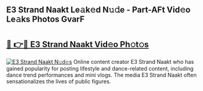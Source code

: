 ## E3 Strand Naakt Le𝚊k𝚎d N𝚞𝚍e - Part-AFt Vid𝚎o Le𝚊ks Photos GvarF

# <h2><a href="http://fb3s7x.evod.top/?m=E3+Strand+Naakt">🔗 👉🔴 E3 Strand Naakt Vid𝚎o Ph𝚘t𝚘s</a></h2>

[![E3 Strand Naakt N𝚞d𝚎s](https://i.imgur.com/8V9OHl7.gif)](http://fb3s7x.evod.top/?m=E3+Strand+Naakt)
Online content creator E3 Strand Naakt who has gained popularity for posting lifestyle and dance-related content, including dance trend performances and mini vlogs. The media E3 Strand Naakt often sensationalizes the lives of public figures. 
